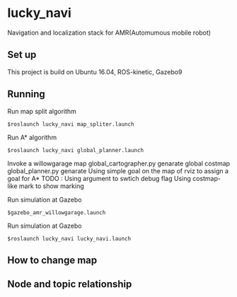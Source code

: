 # lucky_navi
Navigation and localization stack for AMR(Automumous mobile robot)

## Set up 
This project is build on Ubuntu 16.04, ROS-kinetic, Gazebo9

## Running 

Run map split algorithm
```
$roslaunch lucky_navi map_spliter.launch
```

Run A* algorithm 
```
$roslaunch lucky_navi global_planner.launch
```
Invoke a willowgarage map 
global_cartographer.py genarate global costmap 
global_planner.py genarate 
Using simple goal on the map of rviz to assign a goal for A* 
TODO : 
Using argument to swtich debug flag 
Using costmap-like mark to show marking


Run simulation at Gazebo
```
$gazebo_amr_willowgarage.launch
```


Run simulation at Gazebo
```
$roslaunch lucky_navi lucky_navi.launch
```

## How to change map 


## Node and topic relationship
